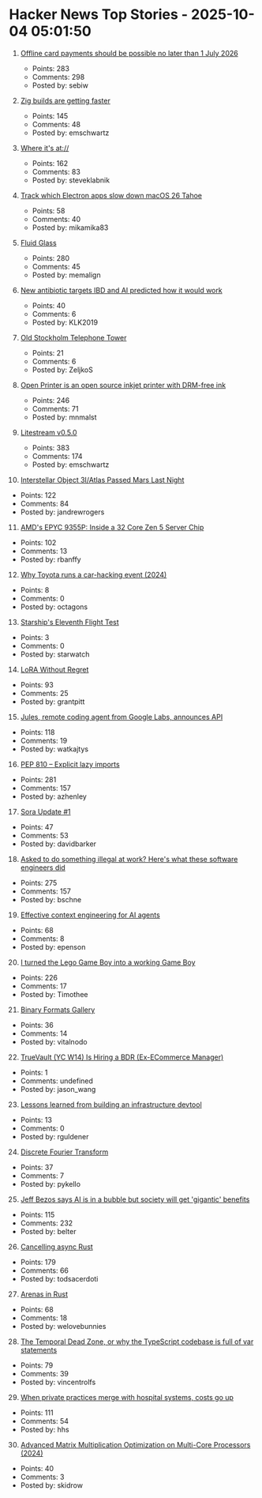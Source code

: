 # Hacker News Top Stories - 2025-10-04 05:01:50

1. [Offline card payments should be possible no later than 1 July 2026](https://www.riksbank.se/en-gb/press-and-published/notices-and-press-releases/press-releases/2025/offline-card-payments-should-be-possible-no-later-than-1-july-2026/)
   - Points: 283
   - Comments: 298
   - Posted by: sebiw

2. [Zig builds are getting faster](https://mitchellh.com/writing/zig-builds-getting-faster)
   - Points: 145
   - Comments: 48
   - Posted by: emschwartz

3. [Where it's at://](https://overreacted.io/where-its-at/)
   - Points: 162
   - Comments: 83
   - Posted by: steveklabnik

4. [Track which Electron apps slow down macOS 26 Tahoe](https://avarayr.github.io/shamelectron/)
   - Points: 58
   - Comments: 40
   - Posted by: mikamika83

5. [Fluid Glass](https://chiuhans111.github.io/fluidglass/)
   - Points: 280
   - Comments: 45
   - Posted by: memalign

6. [New antibiotic targets IBD and AI predicted how it would work](https://healthsci.mcmaster.ca/new-antibiotic-targets-ibd-and-ai-predicted-how-it-would-work-before-scientists-could-prove-it/)
   - Points: 40
   - Comments: 6
   - Posted by: KLK2019

7. [Old Stockholm Telephone Tower](https://en.wikipedia.org/wiki/Old_Stockholm_telephone_tower)
   - Points: 21
   - Comments: 6
   - Posted by: ZeljkoS

8. [Open Printer is an open source inkjet printer with DRM-free ink](https://www.notebookcheck.net/Open-Printer-is-an-open-source-inkjet-printer-with-DRM-free-ink-and-roll-paper-support.1126929.0.html)
   - Points: 246
   - Comments: 71
   - Posted by: mnmalst

9. [Litestream v0.5.0](https://fly.io/blog/litestream-v050-is-here/)
   - Points: 383
   - Comments: 174
   - Posted by: emschwartz

10. [Interstellar Object 3I/Atlas Passed Mars Last Night](https://earthsky.org/space/new-interstellar-object-candidate-heading-toward-the-sun-a11pl3z/)
   - Points: 122
   - Comments: 84
   - Posted by: jandrewrogers

11. [AMD's EPYC 9355P: Inside a 32 Core Zen 5 Server Chip](https://chipsandcheese.com/p/amds-epyc-9355p-inside-a-32-core)
   - Points: 102
   - Comments: 13
   - Posted by: rbanffy

12. [Why Toyota runs a car-hacking event (2024)](https://toyotatimes.jp/en/spotlights/1061.html)
   - Points: 8
   - Comments: 0
   - Posted by: octagons

13. [Starship's Eleventh Flight Test](https://www.spacex.com/launches/starship-flight-11)
   - Points: 3
   - Comments: 0
   - Posted by: starwatch

14. [LoRA Without Regret](https://thinkingmachines.ai/blog/lora/)
   - Points: 93
   - Comments: 25
   - Posted by: grantpitt

15. [Jules, remote coding agent from Google Labs, announces API](https://jules.google/docs/changelog/)
   - Points: 118
   - Comments: 19
   - Posted by: watkajtys

16. [PEP 810 – Explicit lazy imports](https://pep-previews--4622.org.readthedocs.build/pep-0810/)
   - Points: 281
   - Comments: 157
   - Posted by: azhenley

17. [Sora Update #1](https://blog.samaltman.com/sora-update-number-1)
   - Points: 47
   - Comments: 53
   - Posted by: davidbarker

18. [Asked to do something illegal at work? Here's what these software engineers did](https://blog.pragmaticengineer.com/asked-to-do-something-illegal-at-work/)
   - Points: 275
   - Comments: 157
   - Posted by: bschne

19. [Effective context engineering for AI agents](https://www.anthropic.com/engineering/effective-context-engineering-for-ai-agents)
   - Points: 68
   - Comments: 8
   - Posted by: epenson

20. [I turned the Lego Game Boy into a working Game Boy](https://blog.nataliethenerd.com/i-turned-the-lego-game-boy-into-a-working-game-boy-part-1/)
   - Points: 226
   - Comments: 17
   - Posted by: Timothee

21. [Binary Formats Gallery](https://formats.kaitai.io/)
   - Points: 36
   - Comments: 14
   - Posted by: vitalnodo

22. [TrueVault (YC W14) Is Hiring a BDR (Ex-ECommerce Manager)](https://www.ycombinator.com/companies/truevault/jobs/FaC8Apo-ecommerce-manager-bdr)
   - Points: 1
   - Comments: undefined
   - Posted by: jason_wang

23. [Lessons learned from building an infrastructure devtool](https://www.nango.dev/blog/lessons-learned-building-infrastructure-devtool)
   - Points: 13
   - Comments: 0
   - Posted by: rguldener

24. [Discrete Fourier Transform](https://nima101.github.io/dft)
   - Points: 37
   - Comments: 7
   - Posted by: pykello

25. [Jeff Bezos says AI is in a bubble but society will get 'gigantic' benefits](https://www.cnbc.com/2025/10/03/jeff-bezos-ai-in-an-industrial-bubble-but-society-to-benefit.html)
   - Points: 115
   - Comments: 232
   - Posted by: belter

26. [Cancelling async Rust](https://sunshowers.io/posts/cancelling-async-rust/)
   - Points: 179
   - Comments: 66
   - Posted by: todsacerdoti

27. [Arenas in Rust](https://russellw.github.io/arenas)
   - Points: 68
   - Comments: 18
   - Posted by: welovebunnies

28. [The Temporal Dead Zone, or why the TypeScript codebase is full of var statements](https://vincentrolfs.dev/blog/ts-var)
   - Points: 79
   - Comments: 39
   - Posted by: vincentrolfs

29. [When private practices merge with hospital systems, costs go up](https://insights.som.yale.edu/insights/when-private-practices-merge-with-hospital-systems-costs-go-up)
   - Points: 111
   - Comments: 54
   - Posted by: hhs

30. [Advanced Matrix Multiplication Optimization on Multi-Core Processors (2024)](https://salykova.github.io/gemm-cpu)
   - Points: 40
   - Comments: 3
   - Posted by: skidrow

